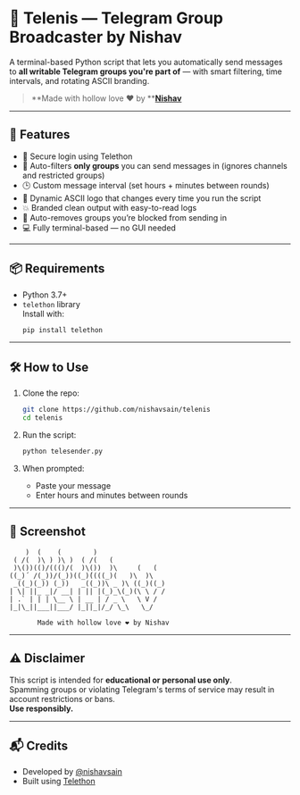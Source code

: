 # 🚀 Telenis — Telegram Group Broadcaster by Nishav

A terminal-based Python script that lets you automatically send messages to **all writable Telegram groups you're part of** — with smart filtering, time intervals, and rotating ASCII branding.

> **Made with hollow love ❤️ by **[**Nishav**](https://github.com/nishavsain)

---

## 🚀 Features

- 🔐 Secure login using Telethon
- 🧠 Auto-filters **only groups** you can send messages in (ignores channels and restricted groups)
- 🕒 Custom message interval (set hours + minutes between rounds)
- 📣 Dynamic ASCII logo that changes every time you run the script
- 💥 Branded clean output with easy-to-read logs
- 🔄 Auto-removes groups you’re blocked from sending in
- 💻 Fully terminal-based — no GUI needed

---

## 📦 Requirements

- Python 3.7+
- `telethon` library\
  Install with:
  ```bash
  pip install telethon
  ```

---

## 🛠️ How to Use

1. Clone the repo:

   ```bash
   git clone https://github.com/nishavsain/telenis
   cd telenis
   ```

2. Run the script:

   ```bash
   python telesender.py
   ```

3. When prompted:

   - Paste your message
   - Enter hours and minutes between rounds

---

## 📸 Screenshot

```
    )  (    (        )                   
 ( /(  )\ ) )\ )  ( /(   (               
 )\())(()/((()/(  )\())  )\     (   (    
((_)́  /(_))/(_))((_)́((((_)(   )\  )\   
 _((_)(_)) (_))   _((_))\ _ )\ ((_)((_)  
| \| ||_ _|/ __| | || |(_)_\(_)(\ \ / /   
| .` | | | \__ \ | __ | / _ \   \ V /    
|_|\_||___||___/ |_||_|/_/ \_\   \_/     

       Made with hollow love ❤️ by Nishav
```

---

## ⚠️ Disclaimer

This script is intended for **educational or personal use only**.\
Spamming groups or violating Telegram's terms of service may result in account restrictions or bans.\
**Use responsibly.**

---

## 📬 Credits

- Developed by [@nishavsain](https://github.com/nishavsain)
- Built using [Telethon](https://github.com/LonamiWebs/Telethon)

